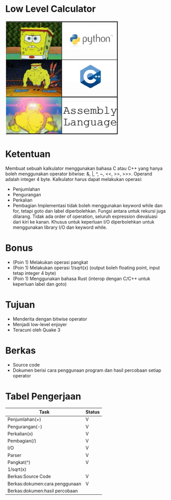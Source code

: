# Low Level Calculator
![gambar](bg-llc.PNG)

# Ketentuan
Membuat sebuah kalkulator menggunakan bahasa C atau C++ yang hanya boleh menggunakan operator bitwise: &, |, ^, ~, <<, >>, >>>. Operand adalah integer 4 byte.
Kalkulator harus dapat melakukan operasi:
- Penjumlahan
- Pengurangan
- Perkalian
- Pembagian
Implementasi tidak boleh menggunakan keyword while dan for, tetapi goto dan label diperbolehkan. Fungsi antara untuk rekursi juga dilarang. Tidak ada order of operation, seluruh expression dievaluasi dari kiri ke kanan. Khusus untuk keperluan I/O diperbolehkan untuk menggunakan library I/O dan keyword while.
# Bonus
- (Poin 1) Melakukan operasi pangkat
- (Poin 1) Melakukan operasi 1/sqrt(x) (output boleh floating point, input tetap integer 4 byte)
- (Poin 1) Menggunakan bahasa Rust (interop dengan C/C++ untuk keperluan label dan goto)
# Tujuan
- Menderita dengan bitwise operator
- Menjadi low-level enjoyer
- Teracuni oleh Quake 3
# Berkas
- Source code
- Dokumen berisi cara penggunaan program dan hasil percobaan setiap operator
# Tabel Pengerjaan
|          Task                |Status|
|------------------------------|------|
|Penjumlahan(+)                |  V   |
|Pengurangan(-)                |  V   |
|Perkalian(x)                  |  V   |
|Pembagian(/)                  |  V   |
|I/O                           |  V   |
|Parser                        |  V   |
|Pangkat(^)                    |  V   |
|1/sqrt(x)                     |      |
|Berkas:Source Code            |  V   |
|Berkas:dokumen:cara penggunaan|  V   |
|Berkas:dokumen:hasil percobaan|      |